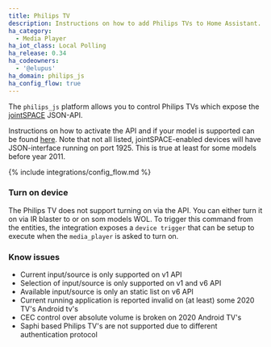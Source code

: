 ```yaml
---
title: Philips TV
description: Instructions on how to add Philips TVs to Home Assistant.
ha_category:
  - Media Player
ha_iot_class: Local Polling
ha_release: 0.34
ha_codeowners:
  - '@elupus'
ha_domain: philips_js
ha_config_flow: true
---
```


The `philips_js` platform allows you to control Philips TVs which expose the [jointSPACE](http://jointspace.sourceforge.net/) JSON-API.

Instructions on how to activate the API and if your model is supported can be found [here](http://jointspace.sourceforge.net/download.html). Note that not all listed, jointSPACE-enabled devices will have JSON-interface running on port 1925. This is true at least for some models before year 2011.

{% include integrations/config_flow.md %}

### Turn on device

The Philips TV does not support turning on via the API. You can either turn it on via IR blaster to or on som models WOL. To trigger this command from the entities, the integration exposes a `device trigger` that can be setup to execute when the `media_player` is asked to turn on.

### Know issues

 * Current input/source is only supported on v1 API
 * Selection of input/source is only supported on v1 and v6 API
 * Available input/source is only an static list on v6 API
 * Current running application is reported invalid on (at least) some 2020 TV's Android tv's
 * CEC control over absolute volume is broken on 2020 Android TV's
 * Saphi based Philips TV's are not supported due to different authentication protocol
